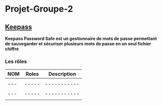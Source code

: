 # Projet-Groupe-2

## [Keepass](https://keepass.info/)

**Keepass Password Safe est un gestionnaire de mots de passe permettant de sauvegarder et sécuriser plusieurs mots de passe en un seul fichier chiffré**
### Les rôles 
| NOM | Roles | Description |
| --- | ----- | ----------- |
|     |       |             |
| --- | ----- | ----------- |
|     |       |             |
| --- | ----- | ----------- |
|     |       |             |
